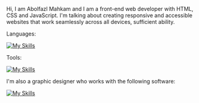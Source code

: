 Hi, I am Abolfazl Mahkam and I am a front-end web developer with HTML, CSS and JavaScript. I'm talking about creating responsive and accessible websites that work seamlessly across all devices, sufficient ability.

Languages:

[![My Skills](https://skillicons.dev/icons?i=js,html,css)](https://skillicons.dev)

Tools:

[![My Skills](https://skillicons.dev/icons?i=react,mongodb,tailwind,bootstrap,figma,xd,wordpress)](https://skillicons.dev)

I'm also a graphic designer who works with the following software:

[![My Skills](https://skillicons.dev/icons?i=ps,pr,ae,au,ai,dw)](https://skillicons.dev)
